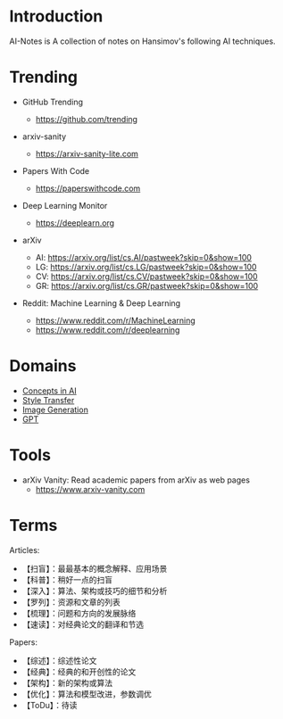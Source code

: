 # Introduction
AI-Notes is A collection of notes on Hansimov's following AI techniques.

# Trending
* GitHub Trending
  * https://github.com/trending
* arxiv-sanity
  * https://arxiv-sanity-lite.com
* Papers With Code
  * https://paperswithcode.com

* Deep Learning Monitor
  * https://deeplearn.org
* arXiv
  * AI: https://arxiv.org/list/cs.AI/pastweek?skip=0&show=100
  * LG: https://arxiv.org/list/cs.LG/pastweek?skip=0&show=100
  * CV: https://arxiv.org/list/cs.CV/pastweek?skip=0&show=100
  * GR: https://arxiv.org/list/cs.GR/pastweek?skip=0&show=100
* Reddit: Machine Learning & Deep Learning
  * https://www.reddit.com/r/MachineLearning
  * https://www.reddit.com/r/deeplearning

# Domains
* [Concepts in AI](./concepts.md)
* [Style Transfer](./style-transfer.md)
* [Image Generation](./image-generation.md)
* [GPT](./gpt.md)

# Tools
* arXiv Vanity: Read academic papers from arXiv as web pages
  * https://www.arxiv-vanity.com

# Terms
Articles:
* 【扫盲】：最最基本的概念解释、应用场景
* 【科普】：稍好一点的扫盲
* 【深入】：算法、架构或技巧的细节和分析
* 【罗列】：资源和文章的列表
* 【梳理】：问题和方向的发展脉络
* 【速读】：对经典论文的翻译和节选

Papers:
* 【综述】：综述性论文
* 【经典】：经典的和开创性的论文
* 【架构】：新的架构或算法
* 【优化】：算法和模型改进，参数调优
* 【ToDu】：待读
